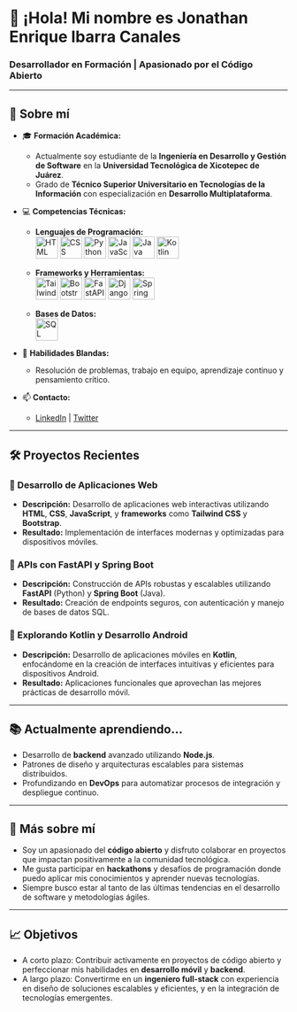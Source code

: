 # 👋 ¡Hola! Mi nombre es Jonathan Enrique Ibarra Canales

### Desarrollador en Formación | Apasionado por el Código Abierto

---

## 🚀 Sobre mí

- 🎓 **Formación Académica:**
  - Actualmente soy estudiante de la **Ingeniería en Desarrollo y Gestión de Software** en la **Universidad Tecnológica de Xicotepec de Juárez**.
  - Grado de **Técnico Superior Universitario en Tecnologías de la Información** con especialización en **Desarrollo Multiplataforma**.

- 💻 **Competencias Técnicas:**
  - **Lenguajes de Programación:**
    <br>
    <img src="https://upload.wikimedia.org/wikipedia/commons/6/61/HTML5_logo_and_wordmark.svg" alt="HTML logo" width="40"/>
    <img src="https://upload.wikimedia.org/wikipedia/commons/d/d5/CSS3_logo_and_wordmark.svg" alt="CSS logo" width="40"/>
    <img src="https://upload.wikimedia.org/wikipedia/commons/c/c3/Python-logo-notext.svg" alt="Python logo" width="40"/>
    <img src="https://upload.wikimedia.org/wikipedia/commons/6/6a/JavaScript-logo.png" alt="JavaScript logo" width="40"/>
    <img src="https://upload.wikimedia.org/wikipedia/en/3/30/Java_programming_language_logo.svg" alt="Java logo" width="40"/>
    <img src="https://upload.wikimedia.org/wikipedia/commons/7/74/Kotlin_Icon.png" alt="Kotlin logo" width="40"/>

  - **Frameworks y Herramientas:**
    <br>
    <img src="https://upload.wikimedia.org/wikipedia/commons/d/d5/Tailwind_CSS_Logo.svg" alt="Tailwind CSS logo" width="40"/>
    <img src="https://upload.wikimedia.org/wikipedia/commons/b/b2/Bootstrap_logo.svg" alt="Bootstrap logo" width="40"/>
    <img src="https://upload.wikimedia.org/wikipedia/commons/1/1d/FastAPI_logo.svg" alt="FastAPI logo" width="40"/>
    <img src="https://upload.wikimedia.org/wikipedia/commons/7/75/Django_logo.svg" alt="Django logo" width="40"/>
    <img src="https://upload.wikimedia.org/wikipedia/commons/4/44/Spring_Framework_Logo_2018.svg" alt="Spring Boot logo" width="40"/>

  - **Bases de Datos:**
    <br>
    <img src="https://upload.wikimedia.org/wikipedia/commons/8/87/Sql_data_base_with_logo.png" alt="SQL logo" width="40"/>

- 🌱 **Habilidades Blandas:**
  - Resolución de problemas, trabajo en equipo, aprendizaje continuo y pensamiento crítico.

- 📫 **Contacto:**
  - [LinkedIn](https://www.linkedin.com) | [Twitter](https://www.twitter.com)

---

## 🛠️ Proyectos Recientes

### 🔹 Desarrollo de Aplicaciones Web
- **Descripción:** Desarrollo de aplicaciones web interactivas utilizando **HTML**, **CSS**, **JavaScript**, y **frameworks** como **Tailwind CSS** y **Bootstrap**.
- **Resultado:** Implementación de interfaces modernas y optimizadas para dispositivos móviles.

### 🔹 APIs con FastAPI y Spring Boot
- **Descripción:** Construcción de APIs robustas y escalables utilizando **FastAPI** (Python) y **Spring Boot** (Java).
- **Resultado:** Creación de endpoints seguros, con autenticación y manejo de bases de datos SQL.

### 🔹 Explorando Kotlin y Desarrollo Android
- **Descripción:** Desarrollo de aplicaciones móviles en **Kotlin**, enfocándome en la creación de interfaces intuitivas y eficientes para dispositivos Android.
- **Resultado:** Aplicaciones funcionales que aprovechan las mejores prácticas de desarrollo móvil.

---

## 📚 Actualmente aprendiendo...

- Desarrollo de **backend** avanzado utilizando **Node.js**.
- Patrones de diseño y arquitecturas escalables para sistemas distribuidos.
- Profundizando en **DevOps** para automatizar procesos de integración y despliegue continuo.

---

## 🌟 Más sobre mí

- Soy un apasionado del **código abierto** y disfruto colaborar en proyectos que impactan positivamente a la comunidad tecnológica.
- Me gusta participar en **hackathons** y desafíos de programación donde puedo aplicar mis conocimientos y aprender nuevas tecnologías.
- Siempre busco estar al tanto de las últimas tendencias en el desarrollo de software y metodologías ágiles.

---

## 📈 Objetivos

- A corto plazo: Contribuir activamente en proyectos de código abierto y perfeccionar mis habilidades en **desarrollo móvil** y **backend**.
- A largo plazo: Convertirme en un **ingeniero full-stack** con experiencia en diseño de soluciones escalables y eficientes, y en la integración de tecnologías emergentes.

